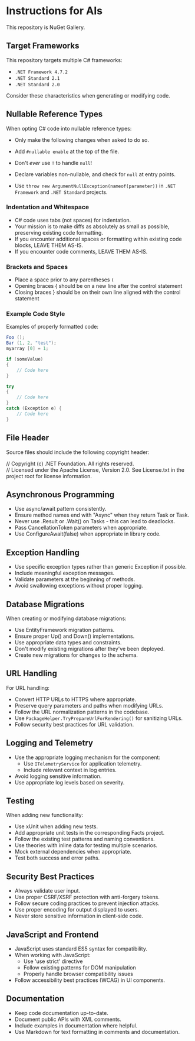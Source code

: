 # Instructions for AIs

This repository is NuGet Gallery.

## Target Frameworks

This repository targets multiple C# frameworks:
* `.NET Framework 4.7.2`
* `.NET Standard 2.1`
* `.NET Standard 2.0`

Consider these characteristics when generating or modifying code.

## Nullable Reference Types

When opting C# code into nullable reference types:

* Only make the following changes when asked to do so.

* Add `#nullable enable` at the top of the file.

* Don't *ever* use `!` to handle `null`!

* Declare variables non-nullable, and check for `null` at entry points.

* Use `throw new ArgumentNullException(nameof(parameter))` in `.NET Framework` and `.NET Standard` projects.

### Indentation and Whitespace

* C# code uses tabs (not spaces) for indentation.
* Your mission is to make diffs as absolutely as small as possible, preserving existing code formatting.
* If you encounter additional spaces or formatting within existing code blocks, LEAVE THEM AS-IS.
* If you encounter code comments, LEAVE THEM AS-IS.

### Brackets and Spaces

* Place a space prior to any parentheses `(`
* Opening braces { should be on a new line after the control statement
* Closing braces } should be on their own line aligned with the control statement


### Example Code Style

Examples of properly formatted code:

```csharp
Foo ();
Bar (1, 2, "test");
myarray [0] = 1;

if (someValue)
{
    // Code here
}

try
{
    // Code here
}
catch (Exception e) {
    // Code here
}
```

## File Header

Source files should include the following copyright header:

// Copyright (c) .NET Foundation. All rights reserved.  
// Licensed under the Apache License, Version 2.0. See License.txt in the project root for license information.

## Asynchronous Programming

* Use async/await pattern consistently.
* Ensure method names end with "Async" when they return Task or Task<T>.
* Never use .Result or .Wait() on Tasks - this can lead to deadlocks.
* Pass CancellationToken parameters when appropriate.
* Use ConfigureAwait(false) when appropriate in library code.

## Exception Handling

* Use specific exception types rather than generic Exception if possible.
* Include meaningful exception messages.
* Validate parameters at the beginning of methods.
* Avoid swallowing exceptions without proper logging.

## Database Migrations

When creating or modifying database migrations:

* Use EntityFramework migration patterns.
* Ensure proper Up() and Down() implementations.
* Use appropriate data types and constraints.
* Don't modify existing migrations after they've been deployed.
* Create new migrations for changes to the schema.

## URL Handling

For URL handling:

* Convert HTTP URLs to HTTPS where appropriate.
* Preserve query parameters and paths when modifying URLs.
* Follow the URL normalization patterns in the codebase.
* Use `PackageHelper.TryPrepareUrlForRendering()` for sanitizing URLs.
* Follow security best practices for URL validation.

## Logging and Telemetry

* Use the appropriate logging mechanism for the component:
  * Use `ITelemetryService` for application telemetry.
  * Include relevant context in log entries.
* Avoid logging sensitive information.
* Use appropriate log levels based on severity.

## Testing

When adding new functionality:

* Use xUnit when adding new tests.
* Add appropriate unit tests in the corresponding Facts project.
* Follow the existing test patterns and naming conventions.
* Use theories with inline data for testing multiple scenarios.
* Mock external dependencies when appropriate.
* Test both success and error paths.

## Security Best Practices

* Always validate user input.
* Use proper CSRF/XSRF protection with anti-forgery tokens.
* Follow secure coding practices to prevent injection attacks.
* Use proper encoding for output displayed to users.
* Never store sensitive information in client-side code.

## JavaScript and Frontend

* JavaScript uses standard ES5 syntax for compatibility.
* When working with JavaScript:
  * Use 'use strict' directive
  * Follow existing patterns for DOM manipulation
  * Properly handle browser compatibility issues
* Follow accessibility best practices (WCAG) in UI components.

## Documentation

* Keep code documentation up-to-date.
* Document public APIs with XML comments.
* Include examples in documentation where helpful.
* Use Markdown for text formatting in comments and documentation.
